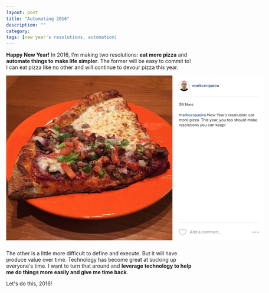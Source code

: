 ```yaml
---
layout: post
title: "Automating 2016"
description: ""
category: 
tags: [new year's resolutions, automation]
---
```


**Happy New Year!** In 2016, I'm making two resolutions: **eat more pizza** and **automate things to make life simpler**. The former will be easy to commit to! I can eat pizza like no other and will continue to devour pizza this year.

<div>
	<img class="rounded-corners" style="max-width: 700px; border: 0px;" src="/assets/images/posts/2016-01-01/pizza-resolution.jpg"/>
	<p class="caption-text" style="line-height: 1.5em; margin-bottom: 24px;"><strong></strong></p>
</div>

The other is a little more difficult to define and execute. But it will have produce value over time. Technology has become great at sucking up everyone's time. I want to turn that around and **leverage technology to help me do things more easily and give me time back**.

Let's do this, 2016!
